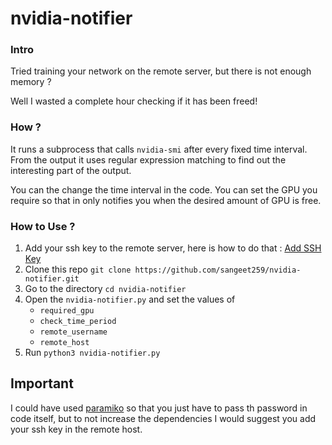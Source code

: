 # nvidia-notifier

### Intro

Tried training your network on the remote server, but there is not enough memory ?

Well I wasted a complete hour checking if it has been freed!

### How ?
It runs a subprocess that calls `nvidia-smi` after every fixed time interval.
From the output it uses regular expression matching to find out the interesting part of the output. 

You can the change the time interval in the code.
You can set the GPU you require so that in only notifies you when the desired amount of GPU is free.


### How to Use ?
1. Add your ssh key to the remote server, here is how to do that : [Add SSH Key](https://www.digitalocean.com/community/tutorials/how-to-set-up-ssh-keys--2)
2. Clone this repo `git clone https://github.com/sangeet259/nvidia-notifier.git`
3. Go to the directory `cd nvidia-notifier`
4. Open the `nvidia-notifier.py` and set the values of <br>
    * `required_gpu` <br> 
    * `check_time_period` <br>
    * `remote_username` <br> 
    * `remote_host`
5. Run `python3 nvidia-notifier.py`


## Important
I could have used [paramiko](http://www.paramiko.org/) so that you just have to pass th password in code itself, 
but to not increase the dependencies I would suggest you add your ssh key in the remote host.
